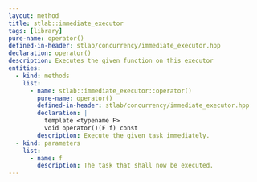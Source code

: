 ```yaml
---
layout: method
title: stlab::immediate_executor
tags: [library]
pure-name: operator()
defined-in-header: stlab/concurrency/immediate_executor.hpp 
declaration: operator()
description: Executes the given function on this executor
entities:
  - kind: methods
    list:
      - name: stlab::immediate_executor::operator()
        pure-name: operator()
        defined-in-header: stlab/concurrency/immediate_executor.hpp 
        declaration: |
          template <typename F> 
          void operator()(F f) const
        description: Execute the given task immediately.
  - kind: parameters
    list:
      - name: f
        description: The task that shall now be executed.
---
```

